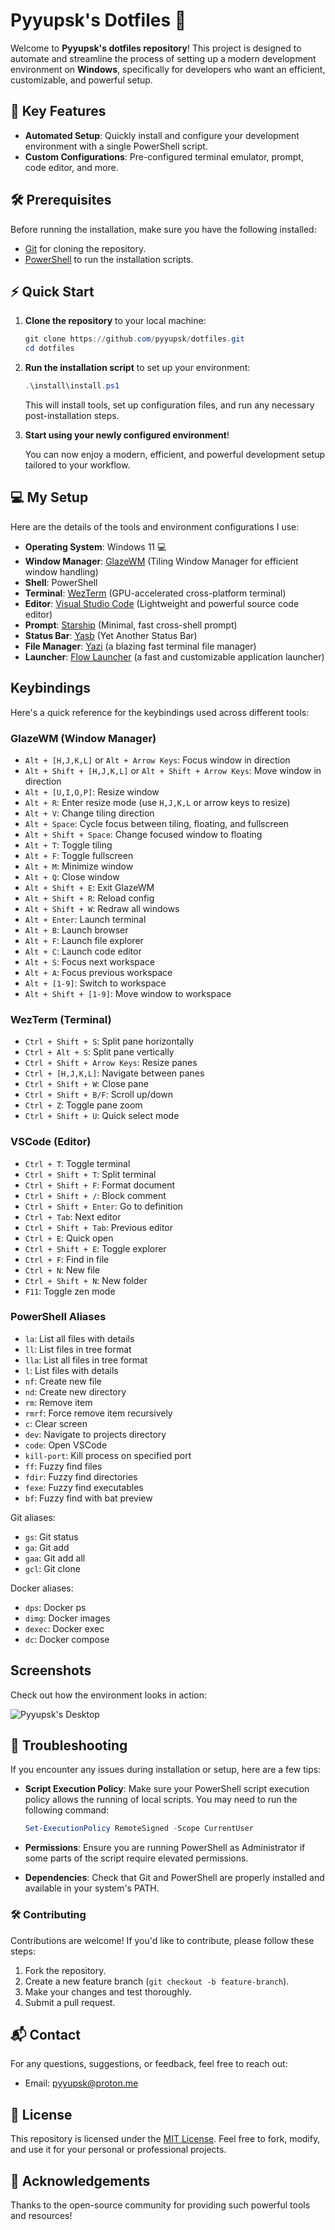 # Pyyupsk's Dotfiles 🚀

Welcome to **Pyyupsk's dotfiles repository**! This project is designed to automate and streamline the process of setting up a modern development environment on **Windows**, specifically for developers who want an efficient, customizable, and powerful setup.

## 🌟 Key Features

- **Automated Setup**: Quickly install and configure your development environment with a single PowerShell script.
- **Custom Configurations**: Pre-configured terminal emulator, prompt, code editor, and more.

## 🛠️ Prerequisites

Before running the installation, make sure you have the following installed:

- [Git](https://git-scm.com/) for cloning the repository.
- [PowerShell](https://docs.microsoft.com/en-us/powershell/) to run the installation scripts.

## ⚡ Quick Start

1. **Clone the repository** to your local machine:

   ```powershell
   git clone https://github.com/pyyupsk/dotfiles.git
   cd dotfiles
   ```

2. **Run the installation script** to set up your environment:

   ```powershell
   .\install\install.ps1
   ```

   This will install tools, set up configuration files, and run any necessary post-installation steps.

3. **Start using your newly configured environment**!

   You can now enjoy a modern, efficient, and powerful development setup tailored to your workflow.

## 💻 My Setup

Here are the details of the tools and environment configurations I use:

- **Operating System**: Windows 11 💻
- **Window Manager**: [GlazeWM](https://github.com/glzr-io/glazewm) (Tiling Window Manager for efficient window handling)
- **Shell**: PowerShell
- **Terminal**: [WezTerm](https://wezfurlong.org/wezterm/) (GPU-accelerated cross-platform terminal)
- **Editor**: [Visual Studio Code](https://code.visualstudio.com/) (Lightweight and powerful source code editor)
- **Prompt**: [Starship](https://starship.rs/) (Minimal, fast cross-shell prompt)
- **Status Bar**: [Yasb](https://github.com/amnweb/yasb) (Yet Another Status Bar)
- **File Manager**: [Yazi](https://github.com/sxyazi/yazi) (a blazing fast terminal file manager)
- **Launcher**: [Flow Launcher](https://flowlauncher.com/) (a fast and customizable application launcher)

## Keybindings

Here's a quick reference for the keybindings used across different tools:

### GlazeWM (Window Manager)

- `Alt + [H,J,K,L]` or `Alt + Arrow Keys`: Focus window in direction
- `Alt + Shift + [H,J,K,L]` or `Alt + Shift + Arrow Keys`: Move window in direction
- `Alt + [U,I,O,P]`: Resize window
- `Alt + R`: Enter resize mode (use `H,J,K,L` or arrow keys to resize)
- `Alt + V`: Change tiling direction
- `Alt + Space`: Cycle focus between tiling, floating, and fullscreen
- `Alt + Shift + Space`: Change focused window to floating
- `Alt + T`: Toggle tiling
- `Alt + F`: Toggle fullscreen
- `Alt + M`: Minimize window
- `Alt + Q`: Close window
- `Alt + Shift + E`: Exit GlazeWM
- `Alt + Shift + R`: Reload config
- `Alt + Shift + W`: Redraw all windows
- `Alt + Enter`: Launch terminal
- `Alt + B`: Launch browser
- `Alt + F`: Launch file explorer
- `Alt + C`: Launch code editor
- `Alt + S`: Focus next workspace
- `Alt + A`: Focus previous workspace
- `Alt + [1-9]`: Switch to workspace
- `Alt + Shift + [1-9]`: Move window to workspace

### WezTerm (Terminal)

- `Ctrl + Shift + S`: Split pane horizontally
- `Ctrl + Alt + S`: Split pane vertically
- `Ctrl + Shift + Arrow Keys`: Resize panes
- `Ctrl + [H,J,K,L]`: Navigate between panes
- `Ctrl + Shift + W`: Close pane
- `Ctrl + Shift + B/F`: Scroll up/down
- `Ctrl + Z`: Toggle pane zoom
- `Ctrl + Shift + U`: Quick select mode

### VSCode (Editor)

- `Ctrl + T`: Toggle terminal
- `Ctrl + Shift + T`: Split terminal
- `Ctrl + Shift + F`: Format document
- `Ctrl + Shift + /`: Block comment
- `Ctrl + Shift + Enter`: Go to definition
- `Ctrl + Tab`: Next editor
- `Ctrl + Shift + Tab`: Previous editor
- `Ctrl + E`: Quick open
- `Ctrl + Shift + E`: Toggle explorer
- `Ctrl + F`: Find in file
- `Ctrl + N`: New file
- `Ctrl + Shift + N`: New folder
- `F11`: Toggle zen mode

### PowerShell Aliases

- `la`: List all files with details
- `ll`: List files in tree format
- `lla`: List all files in tree format
- `l`: List files with details
- `nf`: Create new file
- `nd`: Create new directory
- `rm`: Remove item
- `rmrf`: Force remove item recursively
- `c`: Clear screen
- `dev`: Navigate to projects directory
- `code`: Open VSCode
- `kill-port`: Kill process on specified port
- `ff`: Fuzzy find files
- `fdir`: Fuzzy find directories
- `fexe`: Fuzzy find executables
- `bf`: Fuzzy find with bat preview

Git aliases:

- `gs`: Git status
- `ga`: Git add
- `gaa`: Git add all
- `gcl`: Git clone

Docker aliases:

- `dps`: Docker ps
- `dimg`: Docker images
- `dexec`: Docker exec
- `dc`: Docker compose

## Screenshots

Check out how the environment looks in action:

![Pyyupsk's Desktop](.github/images/desktop.png)

## 📝 Troubleshooting

If you encounter any issues during installation or setup, here are a few tips:

- **Script Execution Policy**: Make sure your PowerShell script execution policy allows the running of local scripts. You may need to run the following command:

   ```powershell
   Set-ExecutionPolicy RemoteSigned -Scope CurrentUser
   ```

- **Permissions**: Ensure you are running PowerShell as Administrator if some parts of the script require elevated permissions.
- **Dependencies**: Check that Git and PowerShell are properly installed and available in your system's PATH.

### 🛠️ Contributing

Contributions are welcome! If you'd like to contribute, please follow these steps:

1. Fork the repository.
2. Create a new feature branch (`git checkout -b feature-branch`).
3. Make your changes and test thoroughly.
4. Submit a pull request.

## 📬 Contact

For any questions, suggestions, or feedback, feel free to reach out:

- Email: [pyyupsk@proton.me](mailto:pyyupsk@proton.me)

## 📄 License

This repository is licensed under the [MIT License](LICENSE). Feel free to fork, modify, and use it for your personal or professional projects.

## 🎉 Acknowledgements

Thanks to the open-source community for providing such powerful tools and resources!
